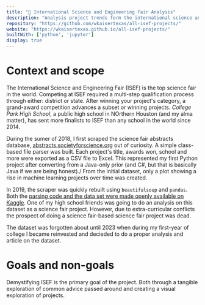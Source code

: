 ```yaml
---
title: "🔬 International Science and Engineering Fair Analysis"
description: "Analysis project trends form the international science and engineering fair"
repository: "https://github.com/wkaisertexas/all-isef-projects/"
website: "https://wkaisertexas.github.io/all-isef-projects/"
builtWith: ['python', 'jupyter']
display: true
---
```


# Context and scope

The International Science and Engineering Fair (ISEF) is the top science fair in the world. Competing at ISEF required a multi-step qualification process through either: district or state. After winning your project's category, a grand-award competition advances a subset or winning projects. *College Park High School*, a public high school in NOrthern Houston (and my alma matter), has sent more finalists to ISEF than any school in the world since 2014.

During the sumer of 2018, I first scraped the science fair abstracts database, [abstracts.societyforscience.org](https://abstracts.societyforscience.org) out of curiosity. A simple class-based file parser was built. Each project's title, awards won, school and more were exported as a CSV file to Excel. This represented my first Python project after converting from a Java-only prior (and C#, but that is basically Java if we are being honest)./ From the initial dataset, only a plot showing a rise in machine learning projects over time was created.

In 2019, the scraper was quickly rebuilt using `beautifulsoup` and `pandas`. Both the [parsing code and the data set were made openly available on Kaggle](https://www.kaggle.com/datasets/wkaisertexas/all-international-science-fair-projects). One of my high school friends was going to do an analysis on this dataset as a science fair project. However, due to extra-curricular conflicts the prospect of doing a science fair-based science fair project was dead.

The dataset was forgotten about until 2023 when during my first-year of college I became reinvested and decieded to do a proper analysis and article on the dataset.

# Goals and non-goals

Demystifying ISEF is the primary goal of the project. Both through a tangible exploration of common advice passed around and creating a visual exploration of projects.

